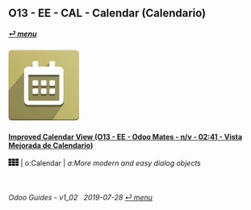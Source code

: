 ## O13 - EE - CAL - Calendar (Calendario)
#### [_&#x23CE; menu_](/o13/ee/o13-ee-guides_menu.md)  
### ![cal](/doc/img/calendar.png)

#### [Improved Calendar View (O13 - EE - Odoo Mates - n/v - 02:41 - Vista Mejorada de Calendario)](https://youtube.com/embed/F0sivQZKT54?autoplay=1&start=6&end=1m23s&rel=0)  
![apps](/doc/img/apps.png) | o:Calendar | _a:More modern and easy dialog objects_

<br>
	
###### Odoo Guides - v1_02 &nbsp; 2019-07-28  [_&#x23CE; menu_](/o13/ee/o13-ee-calendar_guides_menu.md)  
